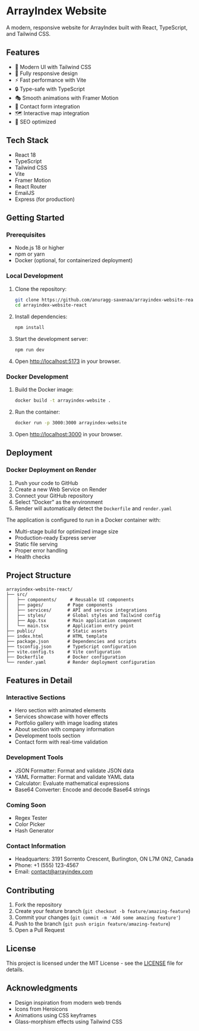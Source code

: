 # ArrayIndex Website

A modern, responsive website for ArrayIndex built with React, TypeScript, and Tailwind CSS.

## Features

- 🎨 Modern UI with Tailwind CSS
- 📱 Fully responsive design
- ⚡ Fast performance with Vite
- 🔒 Type-safe with TypeScript
- 🎭 Smooth animations with Framer Motion
- 📧 Contact form integration
- 🗺️ Interactive map integration
- 🎯 SEO optimized

## Tech Stack

- React 18
- TypeScript
- Tailwind CSS
- Vite
- Framer Motion
- React Router
- EmailJS
- Express (for production)

## Getting Started

### Prerequisites

- Node.js 18 or higher
- npm or yarn
- Docker (optional, for containerized deployment)

### Local Development

1. Clone the repository:
   ```bash
   git clone https://github.com/anuragg-saxenaa/arrayindex-website-react.git
   cd arrayindex-website-react
   ```

2. Install dependencies:
   ```bash
   npm install
   ```

3. Start the development server:
   ```bash
   npm run dev
   ```

4. Open [http://localhost:5173](http://localhost:5173) in your browser.

### Docker Development

1. Build the Docker image:
   ```bash
   docker build -t arrayindex-website .
   ```

2. Run the container:
   ```bash
   docker run -p 3000:3000 arrayindex-website
   ```

3. Open [http://localhost:3000](http://localhost:3000) in your browser.

## Deployment

### Docker Deployment on Render

1. Push your code to GitHub
2. Create a new Web Service on Render
3. Connect your GitHub repository
4. Select "Docker" as the environment
5. Render will automatically detect the `Dockerfile` and `render.yaml`

The application is configured to run in a Docker container with:
- Multi-stage build for optimized image size
- Production-ready Express server
- Static file serving
- Proper error handling
- Health checks

## Project Structure

```
arrayindex-website-react/
├── src/
│   ├── components/     # Reusable UI components
│   ├── pages/         # Page components
│   ├── services/      # API and service integrations
│   ├── styles/        # Global styles and Tailwind config
│   ├── App.tsx        # Main application component
│   └── main.tsx       # Application entry point
├── public/            # Static assets
├── index.html         # HTML template
├── package.json       # Dependencies and scripts
├── tsconfig.json      # TypeScript configuration
├── vite.config.ts     # Vite configuration
├── Dockerfile         # Docker configuration
└── render.yaml        # Render deployment configuration
```

## Features in Detail

### Interactive Sections
- Hero section with animated elements
- Services showcase with hover effects
- Portfolio gallery with image loading states
- About section with company information
- Development tools section
- Contact form with real-time validation

### Development Tools
- JSON Formatter: Format and validate JSON data
- YAML Formatter: Format and validate YAML data
- Calculator: Evaluate mathematical expressions
- Base64 Converter: Encode and decode Base64 strings

### Coming Soon
- Regex Tester
- Color Picker
- Hash Generator

### Contact Information
- Headquarters: 3191 Sorrento Crescent, Burlington, ON L7M 0N2, Canada
- Phone: +1 (555) 123-4567
- Email: contact@arrayindex.com

## Contributing

1. Fork the repository
2. Create your feature branch (`git checkout -b feature/amazing-feature`)
3. Commit your changes (`git commit -m 'Add some amazing feature'`)
4. Push to the branch (`git push origin feature/amazing-feature`)
5. Open a Pull Request

## License

This project is licensed under the MIT License - see the [LICENSE](LICENSE) file for details.

## Acknowledgments

- Design inspiration from modern web trends
- Icons from Heroicons
- Animations using CSS keyframes
- Glass-morphism effects using Tailwind CSS 